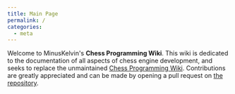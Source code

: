 ```yaml
---
title: Main Page
permalink: /
categories:
  - meta
---
```

Welcome to MinusKelvin's **Chess Programming Wiki**.
This wiki is dedicated to the documentation of all aspects of chess engine development, and seeks to replace the unmaintained [Chess Programming Wiki][cpw].
Contributions are greatly appreciated and can be made by opening a pull request on [the repository][chesswiki-gh].

[cpw]: https://www.chessprogramming.org/
[chesswiki-gh]: https://github.com/MinusKelvin/chesswiki/
